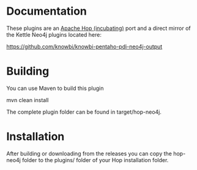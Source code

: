 # Documentation

These plugins are an [Apache Hop (incubating)](hop.apache.org) port and a direct mirror of the Kettle Neo4j plugins located here:

https://github.com/knowbi/knowbi-pentaho-pdi-neo4j-output

# Building

You can use Maven to build this plugin

mvn clean install

The complete plugin folder can be found in target/hop-neo4j.

# Installation

After building or downloading from the releases you can copy the hop-neo4j folder to the plugins/ folder of your Hop installation folder.




